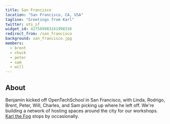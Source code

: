 ```yaml
---
title: San Francisco
location: "San Francisco, CA, USA"
tagline: "Greetings from Karl"
twitter: ots_sf
widget_id: 427569983241998336
redirect_from: /san_francisco
background: san_francisco.jpg
members:
  - brent
  - chuck
  - peter
  - sam
  - will
---
```


## About

Benjamin kicked off OpenTechSchool in San Francisco, with Linda, Rodrigo, Brent, Peter, Will, Charles, and Sam picking up where he left off. We're building a network of hosting spaces around the city for our workshops. [Karl the Fog](https://twitter.com/KarlTheFog) stops by occasionally.
